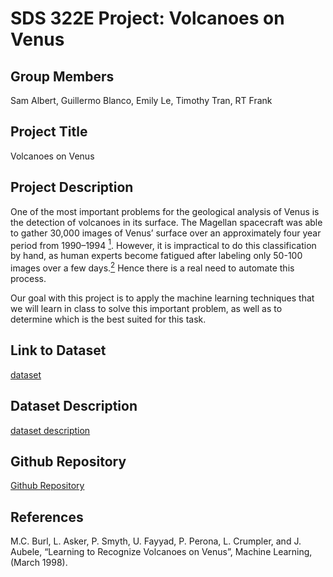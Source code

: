 # SDS 322E Project: Volcanoes on Venus

## Group Members

Sam Albert, Guillermo Blanco, Emily Le, Timothy Tran, RT Frank

## Project Title

Volcanoes on Venus

## Project Description

One of the most important problems for the geological analysis of Venus
is the detection of volcanoes in its surface. The Magellan spacecraft
was able to gather 30,000 images of Venus’ surface over an approximately
four year period from 1990–1994
[<sup>1</sup>](https://archive.ics.uci.edu/ml/datasets/Volcanoes+on+Venus+-+JARtool+experiment).
However, it is impractical to do this classification by hand, as human
experts become fatigued after labeling only 50-100 images over a few
days.[<sup>2</sup>](https://link.springer.com/content/pdf/10.1023/A:1007400206189.pdf)
Hence there is a real need to automate this process.

Our goal with this project is to apply the machine learning techniques
that we will learn in class to solve this important problem, as well as
to determine which is the best suited for this task.

## Link to Dataset

[dataset](https://archive.ics.uci.edu/ml/datasets/Volcanoes+on+Venus+-+JARtool+experiment)

## Dataset Description

[dataset
description](https://archive.ics.uci.edu/ml/machine-learning-databases/volcanoes-mld/volcanoes.data.html)

## Github Repository

[Github
Repository](https://github.com/SDSTimothyT/SDS-322E-Project-Volcanoes-on-Venus)

## References

M.C. Burl, L. Asker, P. Smyth, U. Fayyad, P. Perona, L. Crumpler, and J.
Aubele, “Learning to Recognize Volcanoes on Venus”, Machine Learning,
(March 1998).
